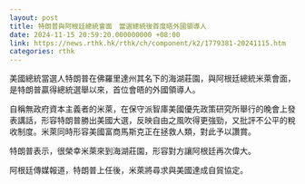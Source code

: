 ```yaml
---
layout: post
title: 特朗普與阿根廷總統會面　當選總統後首度晤外國領導人
date: 2024-11-15 20:59:20.000000000 +08:00
link: https://news.rthk.hk/rthk/ch/component/k2/1779381-20241115.htm
categories: rthk
---
```


美國總統當選人特朗普在佛羅里達州其名下的海湖莊園，與阿根廷總統米萊會面，是特朗普贏得總統選舉以來，首位會晤的外國領導人。

自稱無政府資本主義者的米萊，在保守派智庫美國優先政策研究所舉行的晚會上發表講話，形容特朗普勝出美國大選，反映自由之風吹得更強勁，又批評不公平的稅收制度。米萊同時形容美國富商馬斯克正在拯救人類，對此予以讚賞。

特朗普表示，很榮幸米萊來到海湖莊園，形容對方讓阿根廷再次偉大。

阿根廷傳媒報道，特朗普上任後，米萊將尋求與美國達成自貿協定。
